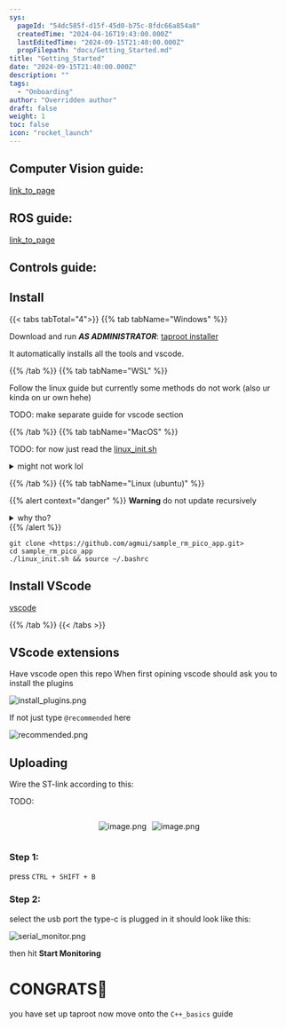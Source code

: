 ```yaml
---
sys:
  pageId: "54dc585f-d15f-45d0-b75c-8fdc66a854a8"
  createdTime: "2024-04-16T19:43:00.000Z"
  lastEditedTime: "2024-09-15T21:40:00.000Z"
  propFilepath: "docs/Getting_Started.md"
title: "Getting_Started"
date: "2024-09-15T21:40:00.000Z"
description: ""
tags:
  - "Onboarding"
author: "Overridden author"
draft: false
weight: 1
toc: false
icon: "rocket_launch"
---
```


## Computer Vision guide:

[link_to_page](86d45bc0-388b-4d26-8848-44f255f73d0e)

## ROS guide:

[link_to_page](3c76c1de-ec8f-46d6-8b0a-294005edc2d5)

## Controls guide:

## Install

{{< tabs tabTotal="4">}}
{{% tab tabName="Windows" %}}

Download and run _**AS ADMINISTRATOR**_: [taproot installer](https://github.com/Thornbots/TeachingFreshies/releases/tag/1.0)

It automatically installs all the tools and vscode.

{{% /tab %}}
{{% tab tabName="WSL" %}}

Follow the linux guide but currently some methods do not work (also ur kinda on ur own hehe)

TODO: make separate guide for vscode section

{{% /tab %}}
{{% tab tabName="MacOS" %}}

TODO: for now just read the [linux_init.sh](https://github.com/agmui/sample_rm_pico_app/blob/main/linux_init.sh)

<details>
<summary>might not work lol</summary>

`brew install libusb pkg-config`

Next install: [vscode](https://code.visualstudio.com/Download)

</details>

{{% /tab %}}
{{% tab tabName="Linux (ubuntu)" %}}

{{% alert context="danger" %}}
**Warning** do not update recursively
<details>
<summary>why tho?</summary>
There are some submodules that may go on for a while (like tinyusb) and I highly
recommend you don't need to get them.
If you want to see what submodules I update just look in `linux_init.sh`
</details>
{{% /alert %}}

```shell
git clone <https://github.com/agmui/sample_rm_pico_app.git>
cd sample_rm_pico_app
./linux_init.sh && source ~/.bashrc
```

## Install VScode

[vscode](https://code.visualstudio.com/Download)

{{% /tab %}}
{{< /tabs >}}

## VScode extensions

Have vscode open this repo
When first opining vscode should ask you to install the plugins

![install_plugins.png](https://prod-files-secure.s3.us-west-2.amazonaws.com/d518164a-d88e-44d1-a4ee-3adb3bd8bce0/89bd30f0-1825-4e77-867b-0a41ce370880/install_plugins.png?X-Amz-Algorithm=AWS4-HMAC-SHA256&X-Amz-Content-Sha256=UNSIGNED-PAYLOAD&X-Amz-Credential=ASIAZI2LB4666C3L7QBV%2F20250203%2Fus-west-2%2Fs3%2Faws4_request&X-Amz-Date=20250203T150728Z&X-Amz-Expires=3600&X-Amz-Security-Token=IQoJb3JpZ2luX2VjEP7%2F%2F%2F%2F%2F%2F%2F%2F%2F%2FwEaCXVzLXdlc3QtMiJHMEUCIDLDfcj4a9DMH3JD7Z0OUIZUWdCdBHZI4jbQAUddrABXAiEA%2FJgqE4swDgY13iyRRWjoN%2FBh8%2FflJw8CMjrErXSpu1Iq%2FwMIFxAAGgw2Mzc0MjMxODM4MDUiDJmcJKQeHdmbojqpOCrcA3Oq%2FfwJaUpGmY1oNWMrbxmAkiiQ0HVKoOG0skMx2%2Ff%2BY2GH9oRROsg2PB3Hdgq%2BxEQPGd1jugn5fTSKUN47SP%2FNtDGiREOkEVaO7ZGiiiuWva7Z%2BYBG3uEnzg803kjQxxU7gOKkmOJsD2zs%2BF0JDFzge15q4VI2BCT1B68YzUmFtHjiIYryu%2F0dD8ZhMXulxj7b6jeyH7tG5vTyOupNs8p45S5DYL5L9QNOfdw0NMa%2FJOSZjYtlzNASU7nV%2Bga9BfVwG9BQuR5Hd6a%2BkEOkFu%2Fi%2BxLNnwrmCW2FkOY5kxXV2m5GUq4aplCSryC%2Bo8cFac69tpfMDfE9Fx%2BQf7EPluFTLZMFMiBJNgPMln%2B6%2BwA5vMV4V2NI%2FdBSyjbGNL8L6pR8TlLSxWX%2FWzS%2FlAMp7hjiwG8fDINd7PGomRCG90AOHWMqzJXbDu8d0735C%2FP3QUcesf8agl9D15y4rVBVqnPGOKV5kkifybyFEvYSJqCiC2k3qiOVIpfManD78K6h5y6tQM69%2B2qZtwxam8w9nyYlenjX9p7jZrBS59aFpUFC22oo2TJRwAO5kY0DkUAcDCKtqdkuut1lALO1TOf84hyFLgkpkesxKfkC1m6AGProWemQQVmw8gsGl%2F14MO%2BOg70GOqUBFxwlmDwnZdBjLArTG%2B8njzJCIrtS%2FutnHPjJeDGNY7fIoDbdaAzy%2B66juALyHyH0BebtvzWNJeeys6owi0hDchrcCS%2BQ4nVPrevqppDZ1goEHixIGJJxgEwKKeEisBHUWufc77bMp8SnA%2BV5FImHkwx9umSgP%2BhLb6DKZgZ2JyirXmRE5i63GtsRicI3EGHjzAkRqTTE93AuguiAgdpywFtbjih%2F&X-Amz-Signature=1569a0299a03c2bfe99fa973af2736ebef7e8393da5ed9a8d124c0eb11b5068a&X-Amz-SignedHeaders=host&x-id=GetObject)

If not just type `@recommended` here  

![recommended.png](https://prod-files-secure.s3.us-west-2.amazonaws.com/d518164a-d88e-44d1-a4ee-3adb3bd8bce0/61e661e9-5d85-4dfc-be0d-8d2097a5e793/recommended.png?X-Amz-Algorithm=AWS4-HMAC-SHA256&X-Amz-Content-Sha256=UNSIGNED-PAYLOAD&X-Amz-Credential=ASIAZI2LB4666C3L7QBV%2F20250203%2Fus-west-2%2Fs3%2Faws4_request&X-Amz-Date=20250203T150728Z&X-Amz-Expires=3600&X-Amz-Security-Token=IQoJb3JpZ2luX2VjEP7%2F%2F%2F%2F%2F%2F%2F%2F%2F%2FwEaCXVzLXdlc3QtMiJHMEUCIDLDfcj4a9DMH3JD7Z0OUIZUWdCdBHZI4jbQAUddrABXAiEA%2FJgqE4swDgY13iyRRWjoN%2FBh8%2FflJw8CMjrErXSpu1Iq%2FwMIFxAAGgw2Mzc0MjMxODM4MDUiDJmcJKQeHdmbojqpOCrcA3Oq%2FfwJaUpGmY1oNWMrbxmAkiiQ0HVKoOG0skMx2%2Ff%2BY2GH9oRROsg2PB3Hdgq%2BxEQPGd1jugn5fTSKUN47SP%2FNtDGiREOkEVaO7ZGiiiuWva7Z%2BYBG3uEnzg803kjQxxU7gOKkmOJsD2zs%2BF0JDFzge15q4VI2BCT1B68YzUmFtHjiIYryu%2F0dD8ZhMXulxj7b6jeyH7tG5vTyOupNs8p45S5DYL5L9QNOfdw0NMa%2FJOSZjYtlzNASU7nV%2Bga9BfVwG9BQuR5Hd6a%2BkEOkFu%2Fi%2BxLNnwrmCW2FkOY5kxXV2m5GUq4aplCSryC%2Bo8cFac69tpfMDfE9Fx%2BQf7EPluFTLZMFMiBJNgPMln%2B6%2BwA5vMV4V2NI%2FdBSyjbGNL8L6pR8TlLSxWX%2FWzS%2FlAMp7hjiwG8fDINd7PGomRCG90AOHWMqzJXbDu8d0735C%2FP3QUcesf8agl9D15y4rVBVqnPGOKV5kkifybyFEvYSJqCiC2k3qiOVIpfManD78K6h5y6tQM69%2B2qZtwxam8w9nyYlenjX9p7jZrBS59aFpUFC22oo2TJRwAO5kY0DkUAcDCKtqdkuut1lALO1TOf84hyFLgkpkesxKfkC1m6AGProWemQQVmw8gsGl%2F14MO%2BOg70GOqUBFxwlmDwnZdBjLArTG%2B8njzJCIrtS%2FutnHPjJeDGNY7fIoDbdaAzy%2B66juALyHyH0BebtvzWNJeeys6owi0hDchrcCS%2BQ4nVPrevqppDZ1goEHixIGJJxgEwKKeEisBHUWufc77bMp8SnA%2BV5FImHkwx9umSgP%2BhLb6DKZgZ2JyirXmRE5i63GtsRicI3EGHjzAkRqTTE93AuguiAgdpywFtbjih%2F&X-Amz-Signature=b86255e4df2ea4ab91bf428420263afc55c32f3b43bc7ed758ce2593ffb4e036&X-Amz-SignedHeaders=host&x-id=GetObject)

## Uploading

Wire the ST-link according to this:

TODO:

<div style="display: flex;flex-direction: row; column-gap:10px; max-width: 630px;justify-content: center;">
<div>

![image.png](https://prod-files-secure.s3.us-west-2.amazonaws.com/d518164a-d88e-44d1-a4ee-3adb3bd8bce0/210ecb78-1116-4d7b-b9b7-2292f66fa2c2/image.png?X-Amz-Algorithm=AWS4-HMAC-SHA256&X-Amz-Content-Sha256=UNSIGNED-PAYLOAD&X-Amz-Credential=ASIAZI2LB4664SMFDQ5S%2F20250203%2Fus-west-2%2Fs3%2Faws4_request&X-Amz-Date=20250203T150730Z&X-Amz-Expires=3600&X-Amz-Security-Token=IQoJb3JpZ2luX2VjEP7%2F%2F%2F%2F%2F%2F%2F%2F%2F%2FwEaCXVzLXdlc3QtMiJIMEYCIQCukgdAP2r8I2QpCYNa6UEw1JoSPMBZ1dtDlVl6ikxJLgIhALef%2FxonYu46DTFyQFxi3Vx6OKof0%2Fy46XR8WKykMOpBKv8DCBcQABoMNjM3NDIzMTgzODA1Igw%2FoXBigZ2soA%2Fn%2B%2FIq3AMp5PiM5yjx5xsloMqIETObQP9eyL6KUJm3HpgnS%2BRoaHA1p%2BCdIdYcn1bfz%2F2IK8YEvlFJa3%2BFWRGZeQ6P4mAlXjrukOXefAY7cTBkv8Am2Ia7rrEX25162EqxcUpN3o6gnoF4T0pGnfcpX5hMSdPAHHMnYwS%2BOelp5pTMW3VsCgN5s5sSQfK2qos5bQXw2h3B8OaJtpF%2BH23zO6imQxqnrJ0TwpF0CtOt4PIAduPbGuYu5qJqNe%2BJmMrbsG%2BZbOLFA%2B3pXV1yaWvjzrOoxqpERCjCleXzl9PjjOIZDesdRfSXH3TO36JhnkzykgwHSEHRzI%2BUlmlMIDDRV9j6On5ob4GsMwpIWvzj7NCzWXUEPEmvcErzBB5QfVACfc97qkVv2YWLP7Xf%2BuNEsCvnKiSjtZHiFd%2FNgVcrjhliDR18Lrhgxl3XQmdvhMZO9D%2F%2B5TTRHYU6MPV17O4KnvJWBsE1vnplM12BaaOaAB8eiRPCsWBVJiZO4fJg0cBiOwgtKDCct1pwmnAmuSMDGmhSOeCZnYgEkhx5vcCxacwg4hMkpznasHd6mUEsSbujSxVXgEELsjTmF1hZFsidiIj44WjGToOyC1R7bmnt%2FONtIua%2FpHbvzkTKO5GoVo1bgDDMj4O9BjqkAYUVBb%2Fh9VUA%2BkkNZG4yhbNj7rvlbSiwWlOFV4WKoPj%2BfkQI9hd02Ygv3hqk5KyKu5Q%2FSpruunzzMkpqbl5j1TFtTu2L2GiF2%2B9sE9AEbNULmUn3FnHAj%2B3XDY3SACP%2FysxT%2Fzdn54jGRqaXL7B0mg3W6jAinijryXTVDEveIs8h5MDASWPuFV1xNKSp1F91Kb5QHV8gYvbEzgthQToa1qrrq9C5&X-Amz-Signature=66039bbc65210e8764e58b700b26bbe02387b6bad476a5fed4a1969bfb9f3dd7&X-Amz-SignedHeaders=host&x-id=GetObject)

</div>
<div>

![image.png](https://prod-files-secure.s3.us-west-2.amazonaws.com/d518164a-d88e-44d1-a4ee-3adb3bd8bce0/33a0fd0f-8ca6-4a86-8e09-26e95ded1fff/image.png?X-Amz-Algorithm=AWS4-HMAC-SHA256&X-Amz-Content-Sha256=UNSIGNED-PAYLOAD&X-Amz-Credential=ASIAZI2LB466TRUQ7C6R%2F20250203%2Fus-west-2%2Fs3%2Faws4_request&X-Amz-Date=20250203T150732Z&X-Amz-Expires=3600&X-Amz-Security-Token=IQoJb3JpZ2luX2VjEP7%2F%2F%2F%2F%2F%2F%2F%2F%2F%2FwEaCXVzLXdlc3QtMiJHMEUCIQDkPmU9UCieWw5UjLt21cvdSIWJWV5TS9gVI73222PP%2FgIgEbM3%2FQX7KM7hvzAkjoqu7baXjK6rK4jnGLqjUmrGqREq%2FwMIFxAAGgw2Mzc0MjMxODM4MDUiDG522M1L7gsdjwpZ0ircA4NotABKCzGa7bXCTWiLdLKrNKU1tHSi8Igo459R%2FtdLbaVK%2FBAnqtjjVqIgZhnujvC1QDujb0hy1GPgjbXeBKwoyYEcCUi5CpTtDI0dEgbJncr9F3k3t8e7TPHJ22%2F8hgpNtVthdCM580qSqkP0Y8OIBsi06AcEX3mwfuJIaUbFEt7mQRE8jmtG%2BccfnKLQRssVqBV9R%2FiEVB4nV8Yc%2FRbykRUsohKf0cx3TqvDvMxq5T1Mzrl1jVVlqG7XkzwyvNZ9dPnvLWGJ2II2yNiINI41H50D%2ByHFn8cYmK9ZmlW8TO375qg7jCqENFtFucElGAZdXKf0EGsub8ISnpSXCf%2FMSu%2FcnikD3pI02soRqC%2BzYJdPeu7MeTZ6OdmJcWbKNqpuy4mja8G3%2FYqEyj%2Fu9IfIgVaJ%2Bprz4V76Nm3fUDWfEUDna9zDws8rEGF5QlvGaXzTDckjo6xbtycpsm2A3wWCjOJ7oLWWXzX7VLUTNB0HDCqJ3QUEzwEOFwsDBzVivJJ0zFKPPdyI%2B4p7vVVN1KgZsskEkMsBaxkxl%2B4%2Bvzy0pqpUa3qTXbjb6ZyeIGyLs%2FVGcuHY5UDVvILFhTuB96SscUXIePI1HRbSteD0ltUyJJ1vDOd7IVODa%2FaiMN%2BPg70GOqUBE3vDEgJrjgKWFB2pc1OiA1HNPP1yPVhe2Y%2FLzuKkycAqU3G6MXXKBt%2Fj3%2BSFNLBkFta52IauXB77Y7FUIOvkEbqLoTFGV6vxomOY9enVRK9aO%2BOZxgex9lUutZPYKQim%2FiTwPeLKipIilbCEAd7YoXb8TJ2yU%2FJH54f7bwdHwT1xF1F8Ia%2FHGubpmpYPLfDMM43dwAbn6x6F44cUPkVStCH6VTCu&X-Amz-Signature=b61736cfcc00aacb0993a211fa88b7a3fae838ced53fbacf3c71d4497870cb64&X-Amz-SignedHeaders=host&x-id=GetObject)

</div>
</div>

### Step 1:

press `CTRL + SHIFT + B`

### Step 2:

select the usb port the type-c is plugged in it should look like this:

![serial_monitor.png](https://prod-files-secure.s3.us-west-2.amazonaws.com/d518164a-d88e-44d1-a4ee-3adb3bd8bce0/f03f4774-05d4-4393-b6a0-d5efb6d315ab/serial_monitor.png?X-Amz-Algorithm=AWS4-HMAC-SHA256&X-Amz-Content-Sha256=UNSIGNED-PAYLOAD&X-Amz-Credential=ASIAZI2LB4666C3L7QBV%2F20250203%2Fus-west-2%2Fs3%2Faws4_request&X-Amz-Date=20250203T150728Z&X-Amz-Expires=3600&X-Amz-Security-Token=IQoJb3JpZ2luX2VjEP7%2F%2F%2F%2F%2F%2F%2F%2F%2F%2FwEaCXVzLXdlc3QtMiJHMEUCIDLDfcj4a9DMH3JD7Z0OUIZUWdCdBHZI4jbQAUddrABXAiEA%2FJgqE4swDgY13iyRRWjoN%2FBh8%2FflJw8CMjrErXSpu1Iq%2FwMIFxAAGgw2Mzc0MjMxODM4MDUiDJmcJKQeHdmbojqpOCrcA3Oq%2FfwJaUpGmY1oNWMrbxmAkiiQ0HVKoOG0skMx2%2Ff%2BY2GH9oRROsg2PB3Hdgq%2BxEQPGd1jugn5fTSKUN47SP%2FNtDGiREOkEVaO7ZGiiiuWva7Z%2BYBG3uEnzg803kjQxxU7gOKkmOJsD2zs%2BF0JDFzge15q4VI2BCT1B68YzUmFtHjiIYryu%2F0dD8ZhMXulxj7b6jeyH7tG5vTyOupNs8p45S5DYL5L9QNOfdw0NMa%2FJOSZjYtlzNASU7nV%2Bga9BfVwG9BQuR5Hd6a%2BkEOkFu%2Fi%2BxLNnwrmCW2FkOY5kxXV2m5GUq4aplCSryC%2Bo8cFac69tpfMDfE9Fx%2BQf7EPluFTLZMFMiBJNgPMln%2B6%2BwA5vMV4V2NI%2FdBSyjbGNL8L6pR8TlLSxWX%2FWzS%2FlAMp7hjiwG8fDINd7PGomRCG90AOHWMqzJXbDu8d0735C%2FP3QUcesf8agl9D15y4rVBVqnPGOKV5kkifybyFEvYSJqCiC2k3qiOVIpfManD78K6h5y6tQM69%2B2qZtwxam8w9nyYlenjX9p7jZrBS59aFpUFC22oo2TJRwAO5kY0DkUAcDCKtqdkuut1lALO1TOf84hyFLgkpkesxKfkC1m6AGProWemQQVmw8gsGl%2F14MO%2BOg70GOqUBFxwlmDwnZdBjLArTG%2B8njzJCIrtS%2FutnHPjJeDGNY7fIoDbdaAzy%2B66juALyHyH0BebtvzWNJeeys6owi0hDchrcCS%2BQ4nVPrevqppDZ1goEHixIGJJxgEwKKeEisBHUWufc77bMp8SnA%2BV5FImHkwx9umSgP%2BhLb6DKZgZ2JyirXmRE5i63GtsRicI3EGHjzAkRqTTE93AuguiAgdpywFtbjih%2F&X-Amz-Signature=e623f390ca01ba8dca0a2278094422a8dd694702a7ae3f88155404d540663ff6&X-Amz-SignedHeaders=host&x-id=GetObject)

then hit **Start Monitoring**

# CONGRATS🎉

you have set up taproot now move onto the `C++_basics` guide
